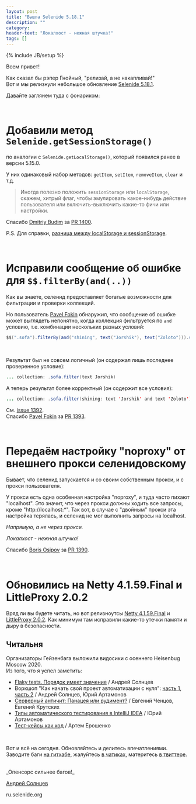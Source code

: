 ```yaml
---
layout: post
title: "Вышла Selenide 5.18.1"
description: ""
category:
header-text: "Локалхост - нежная штучка!"
tags: []
---
```

{% include JB/setup %}

Всем привет!  

Как сказал бы рэпер Гнойный, "релизай, а не накапливай!"  
Вот и мы релизнули небольшое обновление [Selenide 5.18.1](https://github.com/selenide/selenide/milestone/115?closed=1).

Давайте заглянем туда с фонариком:  

<br>

# Добавили метод `Selenide.getSessionStorage()`

по аналогии с `Selenide.getLocalStorage()`, который появился ранее в версии 5.15.0.

У них одинаковый набор методов: `getItem`, `setItem`, `removeItem`, `clear` и т.д.  

> Иногда полезно положить `sessionStorage` или `localStorage`, скажем, хитрый флаг, чтобы эмулировать какое-нибудь 
действие пользователя или включить-выключить какие-то фичи или настройки. 

Спасибо [Dmitriy Budim](https://github.com/dbudim) за [PR 1400](https://github.com/selenide/selenide/pull/1400). 

P.S. Для справки, [разница между localStorage и sessionStorage](https://itchief.ru/javascript/localstorage-and-sessionstorage).

<br/>

# Исправили сообщение об ошибке для `$$.filterBy(and(..))`

Как вы знаете, селенид предоставляет богатые возможности для фильтрации и проверки коллекций. 

Но пользователь [Pavel Fokin](https://github.com/fokinp) обнаружил, что сообщение об ошибке может выглядеть 
непонятно, когда коллекция фильтруется по `and` условию, т.е. комбинации нескольких разных условий:

```java
$$(".sofa").filterBy(and("shining", text("Jorshik"), text("Zoloto"))).shouldHave(size(2));
```
<br/>

Результат был не совсем логичный (он содержал лишь последнее проверенное условие):
```java
... collection: .sofa.filter(text Jorshik)
```

А теперь результат более корректный (он содержит все условия):
```java
... collection: .sofa.filter(shining: text 'Jorshik' and text 'Zoloto')
```

См. [issue 1392](https://github.com/selenide/selenide/issues/1392).  
Спасибо [Pavel Fokin](https://github.com/fokinp) за [PR 1393](https://github.com/selenide/selenide/pull/1393). 

<br/>

# Передаём настройку "noproxy" от внешнего прокси селенидовскому

Бывает, что селенид запускается и со своим собственным прокси, и с прокси пользователя. 

У прокси есть одна особенная настройка "noproxy", и туда часто пихают "localhost". Это значит, что через прокси должны 
ходить все запросы, кроме "http://localhost:*". Так вот, в случае с "двойным" прокси эта настройка терялась, и 
селенид не мог выполнить запросы на localhost. 

_Напрямую, а не через прокси._

_Локалхост - нежная штучка!_ 

Спасибо [Boris Osipov](https://github.com/BorisOsipov) за [PR 1390](https://github.com/selenide/selenide/pull/1390).

<br/>

# Обновились на Netty 4.1.59.Final и LittleProxy 2.0.2

Вряд ли вы будете читать, но вот релизноутсы 
[Netty 4.1.59.Final](https://netty.io/news/2021/02/08/4-1-59-Final.html) и 
[LittleProxy 2.0.2](https://github.com/mrog/LittleProxy/blob/master/RELEASE_NOTES.md). 
Как минимум там исправили какие-то утечки памяти и дыру в безопасности. 

## Читальня

Организаторы Гейзенбага выложили видосики с осеннего Heisenbug Moscow 2020.  
Из того, что я успел заметить:

* [Flaky tests. Порядок имеет значение](https://www.youtube.com/watch?list=PLsVTVVvrKX9tBV0_LSkAoSZge3C8qb0ec&v=fFe3reCoeBQ&feature=emb_logo&ab_channel=Heisenbug)
  / Андрей Солнцев
* Воркшоп "Как начать свой проект автоматизации с нуля": 
  [часть 1](https://www.youtube.com/watch?v=1aq4gYflEho&feature=youtu.be&utm_campaign=Heisenbug_2020_Piter_Announce_NoParticipants_211220&utm_medium=email&utm_source=newsletter&ab_channel=Heisenbug), 
  [часть 2](https://www.youtube.com/watch?utm_campaign=Heisenbug_2020_Piter_Announce_NoParticipants_211220&utm_medium=email&utm_source=newsletter&v=pbvJ8rmh7Ws&feature=youtu.be&ab_channel=Heisenbug)
    / Андрей Солнцев, Юрий Артамонов
* [Серверный античит: Панацея или рудимент?](https://www.youtube.com/watch?v=4yq37nxkguM&list=PLsVTVVvrKX9tBV0_LSkAoSZge3C8qb0ec&index=12&ab_channel=Heisenbug) / Евгений Ченцов, Евгений Крутских
* [Типы автоматического тестирования в IntelliJ IDEA](https://www.youtube.com/watch?v=8gOkdFk2JZ8&list=PLsVTVVvrKX9tBV0_LSkAoSZge3C8qb0ec&index=3&ab_channel=Heisenbug) / Юрий Артамонов
* [Тест-кейсы как код](https://www.youtube.com/watch?v=Prm2-c_5mYs&list=PLsVTVVvrKX9tBV0_LSkAoSZge3C8qb0ec&index=18&ab_channel=Heisenbug) / Артем Ерошенко


<br/>

Вот и всё на сегодня. Обновляйтесь и делитесь впечатлениями.
Заводите баги [на гитхабе](https://github.com/selenide/selenide/issues/new), жалуйтесь [в чатиках](https://softwaretesters.slack.com/messages/selenide_ru),
материтесь [в твиттере](https://twitter.com/selenide).

<br>
_Опенсорс сильнее багов!_  

<br>

[Андрей Солнцев](http://asolntsev.github.io/)

ru.selenide.org
